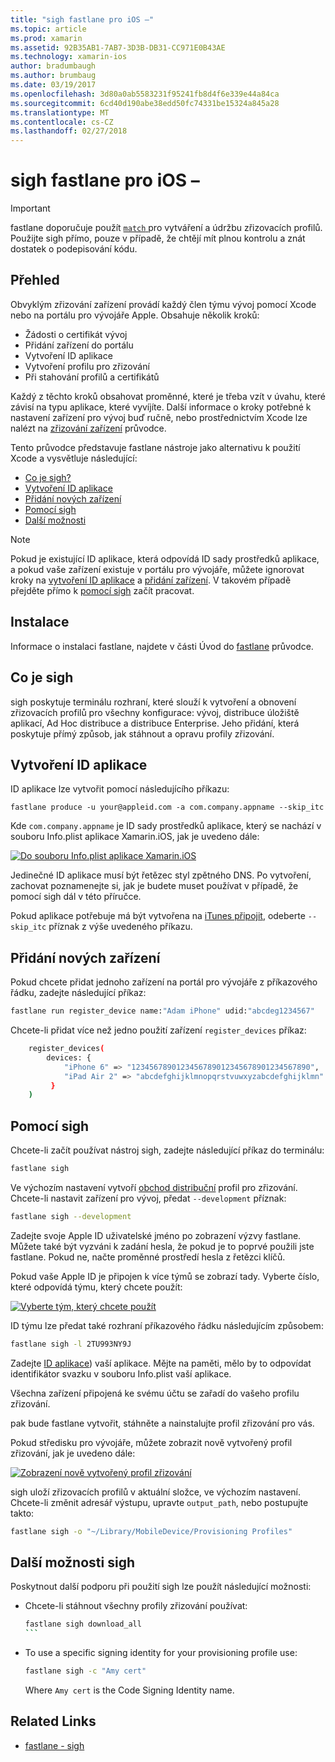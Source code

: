 ```yaml
---
title: "sigh fastlane pro iOS –"
ms.topic: article
ms.prod: xamarin
ms.assetid: 92B35AB1-7AB7-3D3B-DB31-CC971E0B43AE
ms.technology: xamarin-ios
author: bradumbaugh
ms.author: brumbaug
ms.date: 03/19/2017
ms.openlocfilehash: 3d80a0ab5583231f95241fb8d4f6e339e44a84ca
ms.sourcegitcommit: 6cd40d190abe38edd50fc74331be15324a845a28
ms.translationtype: MT
ms.contentlocale: cs-CZ
ms.lasthandoff: 02/27/2018
---
```

# <a name="fastlane-for-ios--sigh"></a>sigh fastlane pro iOS –

> [!IMPORTANT]
> fastlane doporučuje použít [ `match` ](~/ios/deploy-test/provisioning/fastlane/match.md) pro vytváření a údržbu zřizovacích profilů. Použijte sigh přímo, pouze v případě, že chtějí mít plnou kontrolu a znát dostatek o podepisování kódu.

## <a name="overview"></a>Přehled

Obvyklým zřizování zařízení provádí každý člen týmu vývoj pomocí Xcode nebo na portálu pro vývojáře Apple. Obsahuje několik kroků:

- Žádosti o certifikát vývoj
- Přidání zařízení do portálu
- Vytvoření ID aplikace
- Vytvoření profilu pro zřizování
- Při stahování profilů a certifikátů

Každý z těchto kroků obsahovat proměnné, které je třeba vzít v úvahu, které závisí na typu aplikace, které vyvíjíte. Další informace o kroky potřebné k nastavení zařízení pro vývoj buď ručně, nebo prostřednictvím Xcode lze nalézt na [zřizování zařízení](~/ios/get-started/installation/device-provisioning/index.md) průvodce.

Tento průvodce představuje fastlane nástroje jako alternativu k použití Xcode a vysvětluje následující:

- [Co je sigh?](#whatissigh)
- [Vytvoření ID aplikace](#appid)
- [Přidání nových zařízení](#newdevices)
- [Pomocí sigh](#using)
- [Další možnosti](#options)

> [!NOTE]
> Pokud je existující ID aplikace, která odpovídá ID sady prostředků aplikace, a pokud vaše zařízení existuje v portálu pro vývojáře, můžete ignorovat kroky na [vytvoření ID aplikace](#appid) a [přidání zařízení](#newdevices). V takovém případě přejděte přímo k [pomocí sigh](#using) začít pracovat.

## <a name="installation"></a>Instalace

Informace o instalaci fastlane, najdete v části Úvod do [fastlane](~/ios/deploy-test/provisioning/fastlane/index.md#Installation) průvodce.

<a name="whatissigh" />

## <a name="what-is-sigh"></a>Co je sigh

sigh poskytuje terminálu rozhraní, které slouží k vytvoření a obnovení zřizovacích profilů pro všechny konfigurace: vývoj, distribuce úložiště aplikací, Ad Hoc distribuce a distribuce Enterprise. Jeho přidání, která poskytuje přímý způsob, jak stáhnout a opravu profily zřizování.

<a name="appid" />

## <a name="creating-an-app-id"></a>Vytvoření ID aplikace

ID aplikace lze vytvořit pomocí následujícího příkazu:

    fastlane produce -u your@appleid.com -a com.company.appname --skip_itc

Kde `com.company.appname` je ID sady prostředků aplikace, který se nachází v souboru Info.plist aplikace Xamarin.iOS, jak je uvedeno dále:

[ ![](sigh-images/fastlane-image5.png "Do souboru Info.plist aplikace Xamarin.iOS")](sigh-images/fastlane-image5.png)

Jedinečné ID aplikace musí být řetězec styl zpětného DNS. Po vytvoření, zachovat poznamenejte si, jak je budete muset používat v případě, že pomocí sigh dál v této příručce.

Pokud aplikace potřebuje má být vytvořena na [iTunes připojit](~/ios/deploy-test/app-distribution/app-store-distribution/itunesconnect.md), odeberte `--skip_itc` příznak z výše uvedeného příkazu.

<a name="newdevices" />

## <a name="adding-new-devices"></a>Přidání nových zařízení

Pokud chcete přidat jednoho zařízení na portál pro vývojáře z příkazového řádku, zadejte následující příkaz:

```bash
fastlane run register_device name:"Adam iPhone" udid:"abcdeg1234567"
```

Chcete-li přidat více než jedno použití zařízení `register_devices` příkaz:

```bash
    register_devices(
        devices: {
            "iPhone 6" => "1234567890123456789012345678901234567890",
            "iPad Air 2" => "abcdefghijklmnopqrstvuwxyzabcdefghijklmn"
         }
    )
```

<a name="using" />

## <a name="using-sigh"></a>Pomocí sigh

Chcete-li začít používat nástroj sigh, zadejte následující příkaz do terminálu:

```bash
fastlane sigh
```

Ve výchozím nastavení vytvoří [obchod distribuční](~/ios/deploy-test/app-distribution/app-store-distribution/index.md) profil pro zřizování. Chcete-li nastavit zařízení pro vývoj, předat `--development` příznak:

```bash
fastlane sigh --development
```

Zadejte svoje Apple ID uživatelské jméno po zobrazení výzvy fastlane. Můžete také být vyzváni k zadání hesla, že pokud je to poprvé použili jste fastlane. Pokud ne, načte proměnné prostředí hesla z řetězci klíčů.

Pokud vaše Apple ID je připojen k více týmů se zobrazí tady. Vyberte číslo, které odpovídá týmu, který chcete použít:

[ ![](sigh-images/fastlane-image2.png "Vyberte tým, který chcete použít")](sigh-images/fastlane-image2.png)

ID týmu lze předat také rozhraní příkazového řádku následujícím způsobem:

```bash
fastlane sigh -l 2TU993NY9J
```

Zadejte [ID aplikace](#appid)) vaší aplikace. Mějte na paměti, mělo by to odpovídat identifikátor svazku v souboru Info.plist vaší aplikace.

Všechna zařízení připojená ke svému účtu se zařadí do vašeho profilu zřizování.

pak bude fastlane vytvořit, stáhněte a nainstalujte profil zřizování pro vás.

Pokud středisku pro vývojáře, můžete zobrazit nově vytvořený profil zřizování, jak je uvedeno dále:

[ ![](sigh-images/fastlane-image10.png "Zobrazení nově vytvořený profil zřizování")](sigh-images/fastlane-image10.png)

sigh uloží zřizovacích profilů v aktuální složce, ve výchozím nastavení. Chcete-li změnit adresář výstupu, upravte `output_path`, nebo postupujte takto:

```bash
fastlane sigh -o "~/Library/MobileDevice/Provisioning Profiles"
```

<a name="options" />

## <a name="sigh-additional-options"></a>Další možnosti sigh

Poskytnout další podporu při použití sigh lze použít následující možnosti:

- Chcete-li stáhnout všechny profily zřizování používat:

    ````bash
    fastlane sigh download_all
    ```

- To use a specific signing identity for your provisioning profile use:

    ```bash
    fastlane sigh -c "Amy cert"
    ```
    
    Where `Amy cert` is the Code Signing Identity name.


## Related Links

- [fastlane - sigh](https://github.com/fastlane/fastlane/tree/master/sigh#readme)
